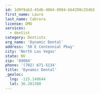 ```yaml
---
id: 1d9f9ab3-45d6-4064-8984-bb4298c25db5
first_name: Laura
last_name: Cabrera
license: DMD
services:
  - dentist
category: Dentists
org_name: 'Dynamic Dental'
address: '50 E Centennial Pkwy'
city: 'North Las Vegas'
state: NV
zip: '89084'
phone: '(702) 671-5134'
title: 'Dynamic Dental'
_geoloc:
  lng: -115.148644
  lat: 36.281388
---
```

